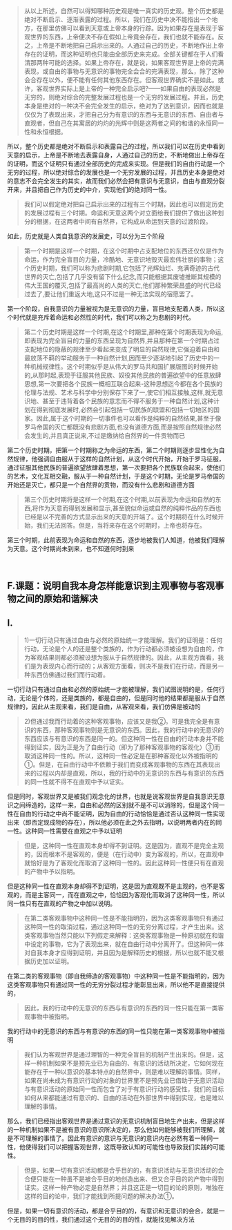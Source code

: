 <blockquote data-pid="_z9M6e29">从以上所述，自然可以得知哪种历史观是唯一真实的历史观。整个历史都是绝对不断启示、逐渐表露的过程。所以，我们在历史中决不能指出一个地方，在那里仿佛可以看到天意或上帝本身的行踪。因为如果存在是表现于客观世界的东西，上帝便决不存在假如上帝竟会存在，我们也就不能存在。反之，上帝是不断地把自己启示出来的。人通过自己的历史，不断地作出上帝存在的证明，而这种证明也只能由全部历史来完成。全部关键都在于人们看清那两种可能的选择。如果上帝存在，就是说，如果客观世界是上帝的完满表现，或自由的事物与无意识的事物完全会合的完满表现，那么，除了这种会合存在以外，便不能有任何其他东西存在。但客观世界确实不是如此。或许，客观世界实际上是上帝的一种完全启示吧?——如果自由的表现必然是无穷的，则绝对综合的完整发展过程也是一个无穷的发展过程。并且，历史本身是绝对的一种决不会完全发生的启示，绝对为了达到意识，因而也就是仅仅为了表现出来，才把自己分为有意识的东西与无意识的东西、自由者与直观者，但自己在其寓居的灼灼的光辉中则是这两者之间的和谐的永恒同一性和永恒根据。</blockquote><p data-pid="Pqn2f4G-">所以，整个历史都是绝对不断启示和表露自己的过程，所以我们可以在历史中看到天意的启示，上帝是不断地去表露自身，人通过自己的历史，不断地做出上帝存在的证明，而这个证明只有通过全部历史的完成来实现。但是我们的自由行动是一个无穷的过程，所以绝对综合的发展也是一个无穷发展的过程，并且历史本身是绝对的意志不会完全发生的其实，故而我们必然会把有意识与无意识，自由与直观分裂开来，并且把自己作为历史的中介，实现他们的绝对同一性。</p><blockquote data-pid="JDIESJVC">我们可以假定绝对把自己启示出来的过程有三个时期，因此也可以假定历史的发展过程有三个时期。命运和天意这两个对立面给我们提供了做出这种划分的根据，在这两者中间有自然界，它构成从命运到天意的过渡阶段。</blockquote><p data-pid="DoaNoezI">如此，历史就是人类自我意识的发展史，可以分为三个阶段</p><blockquote data-pid="JDncOVc0">第一个时期是这样一个时期，在这个时期中占支配地位的东西还仅仅是作为命运，作为完全盲目的力量，冷酷地、无意识地毁灭最宏伟壮丽的事物；这个历史时期，我们可以称为悲剧时期,它包括了光辉灿烂、充满奇迹的古代世界的灭亡,包括了几乎没有留下什么纪念,而只能根据其废墟推断其规模的伟大王国的覆灭,包括了最高尚的人类的灭亡,他们那种繁荣昌盛的时代已经过去了,要让他们重返大地,这只不过是一种无法实现的宿愿罢了。</blockquote><p data-pid="-1jcwkUQ">第一个阶段，自我意识的力量被视为是无意识的力量，盲目地支配着人类，所以这个时代就是充斥着命运和必然性的时代，我们可以称之为悲剧的时代。</p><blockquote data-pid="aelxN4x3">第二个历史时期是这样一个时期,在这个时期里,那种在第个时期表现为命运,即表现为完全盲目的力量的东西呈现为自然界,并且那种在第一个时期占过支配地位的隐蔽的规律至少看起来变成了明显的自然规律,它强迫着自由和最放荡不羁的举动服务于一种自然计划,因而至少逐渐地引起了历史中的一种机械规律性。这个时期似乎是从伟大的罗马共和国扩展版图的时候开始的,从那时起,表现于征服其他民族、奴役其他民族的普遍欲望中的任意放肆思想,第一次要把各个民族一概相互联合起来-这种思想迄今都在各个民族的伦理与法规、艺术与科学中分别保存下来了一,使它们相互接触,这样,就无意识地、甚至于违背着各个民族的意志而不得不服务于一种自然计划,这种计划在得到彻底发展时,必然会引起包括一切民族的联盟和包括一切地区的国家。因此,属于这个时期的一切事件也可以看作是纯粹的自然结果,甚至于像罗马帝国的灭亡都既没有悲剧方面,也没有道德方面,而是按照自然规律必然会发生的,并且真正说来,不过是缴纳给自然界的一件贡物而已</blockquote><p data-pid="88YnCKZu">第二个历史时期，把第一个时期称之为命运的东西，第二个时期则逐步显性化为自然规律，他强调自由服从于这样的自然计划，从这个时代开始，开始于罗马征服，通过征服其他民族的普遍欲望放肆着思想，第一次要把各个民族联合起来，使他们的艺术，文化互相交融，服从于一种自然计划，于是这个时期，无论是罗马帝国的开始还是灭亡，都只是一个自然界的贡物，而没有什么悲剧和道德方面</p><blockquote data-pid="VOtqaLLM">第三个历史时期将是这样一个时期,在这个时期,以前表现为命运和自然的东西,将作为天意而得到发展和显示,甚至貌似命运或自然的纯粹作品的东西也已经是以不完善的方式显示出来的天意的开端了。这个时期将在什么时候开始，我们无法回答。但是，当将来存在这个时期时，上帝也将存在。</blockquote><p data-pid="EgGQ24M6">第三个时期，此前表现为命运和自然的东西，逐步地被我们人知道，他被我们理解为天意。这个时期尚未到来，也不知道何时到来</p><p><br></p><h2>F.课题：说明自我本身怎样能意识到主观事物与客观事物之间的原始和谐解决</h2><h2>I.</h2><blockquote data-pid="yk7zTFD2">1)一切行动只有通过自由与必然的原始统一才能理解。我们的证明是：任何行动，无论是个人的还是整个类族的，作为行动都必须被设想为自由的，作为客观结果则都必须被设想为服从于自然规律的。因此，从主观方面看，我们是为表现内心而行动的；从客观方面看，则决不是我们在行动，而是另一种东西仿佛通过我们而行动着。</blockquote><p data-pid="h0dSyadY">一切行动只有通过自由和必然的原始统一才能被理解，我们试图说明的是，任何行动，无论是个体的，还是类族的，都是自由的，但是同时他的结果都是服从于自然规律的，因此从主观来看，我们是自由，从客观来看，我们仿佛是被动的</p><blockquote data-pid="_qxneXJd">2)但通过我而行动着的这种客观事物，应该又是我②。可是我完全是有意识的东西，那种客观事物则是无意识的东西。因此，我的行动中的无意识的东西应该与有意识的东西是同一的。但这种同一性在自由的行动本身并不能得到证实，因为正是为了自由行动（即为了那种客观事物的客观化）③而取消这种同一性的。所以，这种同一性必定是在那种客观化以外被指明的①。但是，在自由行动中不依赖于我们而变成客观事物的东西在其表现出来的过程以内却是直观，所以，我的行动中的无意识的东西与有意识的东西的同一性就不得不在直观中予以证实。</blockquote><p data-pid="i4vtBwHD">但是同时，客观世界又是被我们观念化的世界，也就是说客观世界是自我意识无意识之间缔造的，这样一来，自由和必然的区别就不是不可以消除的，但是这个同一性在自由的行动之中尚不能证明，因为自由的行动恰恰是通过否认这种同一性实现出来（即否定现成物的存在），所以他必须在此之外去指明，以说明两者内在的同一性。这种同一性需要在直观之中予以证明</p><blockquote data-pid="j5HYby9E">但是，这种同一性在直观本身却得不到证明。这是因为，直观不是完全主观的，因而根本不是客观的，便是（在行动中）变为客观的，所以，在直观中就恰好是为了客观化而取消了这种同一性的。因此这种同一性便只有在直观的产物中予以指明。</blockquote><p data-pid="OUEZb0bJ">但是这种同一性在直观本身却得不到证明，这是因为直观既不是主观的，也不是客观的，而是主客同一，而在直观之中，恰恰因为客观化而取消了这种同一性，所以同一性只有在直观的产物之中加以说明。</p><blockquote data-pid="E5ubHux1">在第二类客观事物中这种同一性是不能指明的，因为这类客观事物只有通过这种同一性的取消过程，通过这种同一性的无穷分离过程，才产生出来。这类客观事物当然只能以下列假定来解释：这类客观事物是一种原初就在和谐中设定的事物，它为了表现出来，就在自由行动中分离开了。但这种同一体对自我本身才应得到证明，并且因为是解释历史的根据，所以也就不能又根据历史加以证明。</blockquote><p data-pid="L-7oUcgJ">在第二类的客观事物（即自我缔造的客观事物）中这种同一性是不能指明的，因为这类客观事物只有通过同一性的无穷分裂过程才能彰显出来，所以他不是直接提供的，</p><blockquote data-pid="eblxJJxA">因此，我的行动中的无意识的东西与有意识的东西的同一性只能在第一类客观事物中被指明。</blockquote><p data-pid="XOFoBEOd">我的行动中的无意识的东西与有意识的东西的同一性只能在第一类客观事物中被指明</p><blockquote data-pid="EhzqmX9j">我们认为客观世界是通过理智的一种完全盲目的机制产生出来的。但是，这样一种机制如果不是预先业已为自由的、有意识的活动所决定，它如何现在能存在于一种以意识的基本特点的自然界中，则是难以理解的事情。同样，如果在尚未成为有意识行动的对象的世界里不是预先业已借助于无意识活动与有意识活动的原始同一性而包含了对于有意识行动的感受性，我们的目标如何从来都能通过有意识的、自由的活动在外部世界中得到实现，也是难以理解的事情。</blockquote><p data-pid="Hk1IGTEr">那么，我们已经指出客观世界是通过意识的无意识机制盲目地生产出来，但是这样的一种机制如果不是被有意识的意识所决定的，那么他如何能够被我们所理解，就是不可理解的事情了。因此有意识的意识与无意识的意识内在必然有着一种同一性，他使得我们可以把握客观世界，这既导致认知的可能性也导致我们实践的可能性。</p><blockquote data-pid="ku-IMCAD">但是，如果一切有意识活动都是合乎目的的，有意识活动与无意识活动的会合便只能在一种虽不是被合乎目的地创造出来、但又合乎目的的产物中得到证实。这样一种产物必定是自然界；并且这正是一切目的论的原则，唯独在这样的目的论中，我们才能找到所提问题的解决办法①。</blockquote><p data-pid="dAk4sSmb">但是，如果一切有意识的活动，都是合乎目的的，有意识和无意识的会合，就是一个无目的的目的性，我们通过这个无目的的目的性，就能找见解决方法</p>